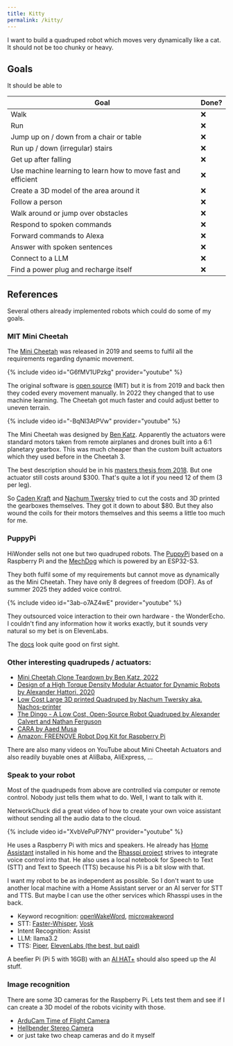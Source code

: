 ```yaml
---
title: Kitty
permalink: /kitty/
---
```


I want to build a quadruped robot which moves very dynamically like a cat. It should not be too chunky or heavy.

## Goals

It should be able to

| Goal                        | Done?                                       |
|-----------------------------|--------------------------------------------------|
| Walk            | ❌ |
| Run          | ❌ |
| Jump up on / down from a chair or table        | ❌ |
| Run up / down (irregular) stairs       | ❌ |
| Get up after falling          | ❌ |
| Use machine learning to learn how to move fast and efficient          | ❌ |
| Create a 3D model of the area around it          | ❌ |
| Follow a person          | ❌ |
| Walk around or jump over obstacles         | ❌ |
| Respond to spoken commands          | ❌ |
| Forward commands to Alexa          | ❌ |
| Answer with spoken sentences          | ❌ |
| Connect to a LLM          | ❌ |
| Find a power plug and recharge itself          | ❌ |

## References

Several others already implemented robots which could do some of my goals.

### MIT Mini Cheetah

The [Mini Cheetah](https://news.mit.edu/2019/mit-mini-cheetah-first-four-legged-robot-to-backflip-0304) was released in 2019 and seems to fulfil all the requirements regarding dynamic movement.

{% include video id="G6fMV1UPzkg" provider="youtube" %}

The original software is [open source](https://github.com/mit-biomimetics/Cheetah-Software/blob/master/README.md) (MIT) but it is from 2019 and back then they coded every movement manually. In 2022 they changed that to use machine learning. The Cheetah got much faster and could adjust better to uneven terrain.

{% include video id="-BqNl3AtPVw" provider="youtube" %}

The Mini Cheetah was designed by [Ben Katz](https://build-its.blogspot.com/2019/12/the-mini-cheetah-robot.html). Apparently the actuators were standard motors taken from remote airplanes and drones built into a 6:1 planetary gearbox. This was much cheaper than the custom built actuators which they used before in the Cheetah 3.

The best description should be in his [masters thesis from 2018](https://dspace.mit.edu/handle/1721.1/118671). But one actuator still costs around $300. That's quite a lot if you need 12 of them (3 per leg).

So [Caden Kraft](https://cadenkraft.com/ironless-cycloidal-planetary-actuator/) and [Nachum Twersky](https://www.reddit.com/r/robotics/comments/1i00orx/3d_printed_mit_mini_cheetah_actuator/) tried to cut the costs and 3D printed the gearboxes themselves. They got it down to about $80. But they also wound the coils for their motors themselves and this seems a little too much for me.

### PuppyPi

HiWonder sells not one but two quadruped robots. The [PuppyPi](https://www.hiwonder.com/products/puppypi) based on a Raspberry Pi and the [MechDog](https://www.hiwonder.com/products/mechdog) which is powered by an ESP32-S3.

They both fulfil some of my requirements but cannot move as dynamically as the Mini Cheetah. They have only 8 degrees of freedom (DOF). As of summer 2025 they added voice control.

{% include video id="3ab-o7AZ4wE" provider="youtube" %}

They outsourced voice interaction to their own hardware - the WonderEcho. I couldn't find any information how it works exactly, but it sounds very natural so my bet is on ElevenLabs.

The [docs](https://docs.hiwonder.com/projects/PuppyPi/en/latest/) look quite good on first sight.

### Other interesting quadrupeds / actuators:

- [Mini Cheetah Clone Teardown by Ben Katz, 2022](https://build-its-inprogress.blogspot.com/2022/11/mini-cheetah-clone-teardown.html)
- [Design of a High Torque Density Modular Actuator for Dynamic Robots by Alexander Hattori, 2020](https://dspace.mit.edu/handle/1721.1/127165)
- [Low Cost Large 3D printed Quadruped by Nachum Twersky aka. Nachos-printer](https://www.reddit.com/r/BambuLab/comments/1cqfcf2/low_cost_large_3d_printed_quadruped/)
- [The Dingo - A Low Cost, Open-Source Robot Quadruped by Alexander Calvert and Nathan Ferguson](https://youtu.be/8KntOIgzUjY?si=zr1fESBo0SI49hOZ)
- [CARA by Aaed Musa](https://www.aaedmusa.com/projects/cara)
- [Amazon: FREENOVE Robot Dog Kit for Raspberry Pi](https://www.amazon.de/FREENOVE-Raspberry-Balancing-Recognition-Ultrasonic/dp/B08C254F73)

There are also many videos on YouTube about Mini Cheetah Actuators and also readily buyable ones at AliBaba, AliExpress, ...

### Speak to your robot

Most of the quadrupeds from above are controlled via computer or remote control. Nobody just tells them what to do. Well, I want to talk with it.

NetworkChuck did a great video of how to create your own voice assistant without sending all the audio data to the cloud.

{% include video id="XvbVePuP7NY" provider="youtube" %}

He uses a Raspberry Pi with mics and speakers. He already has [Home Assistant](https://www.home-assistant.io/installation/) installed in his home and the [Rhasspi project](https://github.com/rhasspy/wyoming-satellite) strives to integrate voice control into that. He also uses a local notebook for Speech to Text (STT) and Text to Speech (TTS) because his Pi is a bit slow with that.

I want my robot to be as independent as possible. So I don't want to use another local machine with a Home Assistant server or an AI server for STT and TTS. But maybe I can use the other services which Rhasspi uses in the back.

- Keyword recognition: [openWakeWord](https://github.com/rhasspy/openWakeWord-cpp), [microwakeword](https://github.com/kahrendt/microWakeWord/)
- STT: [Faster-Whisper](https://github.com/SYSTRAN/faster-whisper), [Vosk](https://alphacephei.com/vosk/)
- Intent Recognition: Assist
- LLM: llama3.2
- TTS: [Piper](https://github.com/rhasspy/piper), [ElevenLabs (the best, but paid)](https://elevenlabs.io/text-to-speech)

A beefier Pi (Pi 5 with 16GB) with an [AI HAT+](https://www.raspberrypi.com/products/ai-hat/) should also speed up the AI stuff.

### Image recognition

There are some 3D cameras for the Raspberry Pi. Lets test them and see if I can create a 3D model of the robots vicinity with those.

- [ArduCam Time of Flight Camera](https://blog.arducam.com/time-of-flight-camera-raspberry-pi/)
- [Hellbender Stereo Camera](https://hellbender.com/product/stereo-camera/)
- or just take two cheap cameras and do it myself
